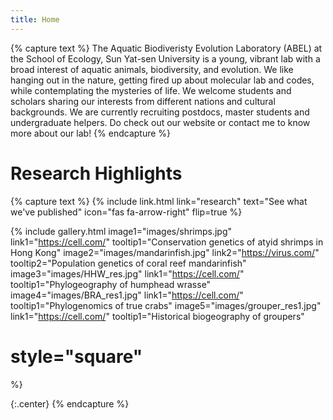 ```yaml
---
title: Home
---
```


{% capture text %}
The Aquatic Biodiveristy Evolution Laboratory (ABEL) at the School of Ecology, Sun Yat-sen University is a young, vibrant lab with a broad interest of aquatic animals, biodiversity, and evolution. We like hanging out in the nature, getting fired up about molecular lab and codes, while contemplating the mysteries of life. We welcome students and scholars sharing our interests from different nations and cultural backgrounds. We are currently recruiting postdocs, master students and undergraduate helpers. Do check out our website or contact me to know more about our lab!
{% endcapture %}

# Research Highlights

{% capture text %}
{%
  include link.html
  link="research"
  text="See what we've published"
  icon="fas fa-arrow-right"
  flip=true
%}

{%
  include gallery.html
  image1="images/shrimps.jpg"
  link1="https://cell.com/"
  tooltip1="Conservation genetics of atyid shrimps in Hong Kong"
  image2="images/mandarinfish.jpg"
  link2="https://virus.com/"
  tooltip2="Population genetics of coral reef mandarinfish"
  image3="images/HHW_res.jpg"
  link1="https://cell.com/"
  tooltip1="Phylogeography of humphead wrasse"
  image4="images/BRA_res1.jpg"
  link1="https://cell.com/"
  tooltip1="Phylogenomics of true crabs"
  image5="images/grouper_res1.jpg"
  link1="https://cell.com/"
  tooltip1="Historical biogeography of groupers"
  # style="square"
%}

{:.center}
{% endcapture %}


